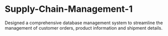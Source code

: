 # Supply-Chain-Management-1
Designed a comprehensive database management system to streamline the management of customer orders, product information and shipment details.
